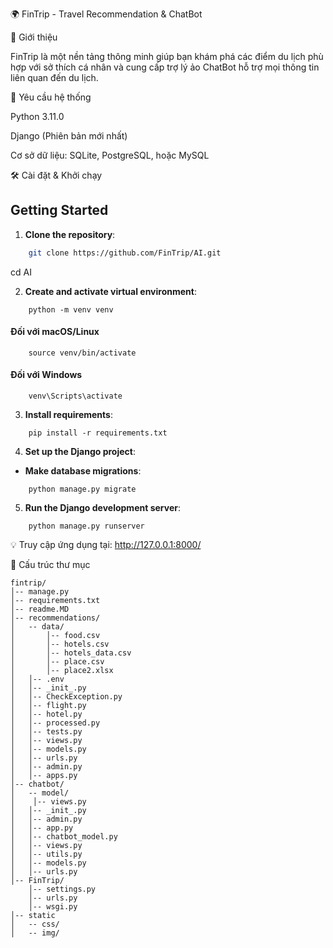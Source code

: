🌍 FinTrip - Travel Recommendation & ChatBot

🚀 Giới thiệu

FinTrip là một nền tảng thông minh giúp bạn khám phá các điểm du lịch phù hợp với sở thích cá nhân và cung cấp trợ lý ảo ChatBot hỗ trợ mọi thông tin liên quan đến du lịch.

📌 Yêu cầu hệ thống

Python 3.11.0

Django (Phiên bản mới nhất)

Cơ sở dữ liệu: SQLite, PostgreSQL, hoặc MySQL

🛠 Cài đặt & Khởi chạy

## Getting Started

1. **Clone the repository**:
```bash
    git clone https://github.com/FinTrip/AI.git
```

cd AI

2. **Create and activate virtual environment**:
```commandline
    python -m venv venv
```
#### Đối với macOS/Linux
```commandline
    source venv/bin/activate
```
#### Đối với Windows
```commandline
    venv\Scripts\activate
```

3. **Install requirements**:
```commandline
    pip install -r requirements.txt
```

4. **Set up the Django project**:
- **Make database migrations**:
```commandline
    python manage.py migrate
```

5. **Run the Django development server**:
```commandline
    python manage.py runserver
```

💡 Truy cập ứng dụng tại: http://127.0.0.1:8000/

📂 Cấu trúc thư mục
```commandline
fintrip/
│-- manage.py
│-- requirements.txt
│-- readme.MD
│-- recommendations/
│   -- data/
│       │-- food.csv
│       │-- hotels.csv
│       │-- hotels_data.csv
│       │-- place.csv
│       │-- place2.xlsx
│   │-- .env
│   │-- _init_.py
│   │-- CheckException.py
│   │-- flight.py
│   │-- hotel.py
│   │-- processed.py
│   │-- tests.py
│   │-- views.py
│   │-- models.py
│   │-- urls.py
│   │-- admin.py
│   │-- apps.py
│-- chatbot/
│   -- model/
│    │-- views.py
│   │-- _init_.py
│   │-- admin.py
│   │-- app.py
│   │-- chatbot_model.py
│   │-- views.py
│   │-- utils.py
│   │-- models.py
│   │-- urls.py
│-- FinTrip/
    │-- settings.py
    │-- urls.py
    │-- wsgi.py
│-- static
│   -- css/
│   -- img/

```